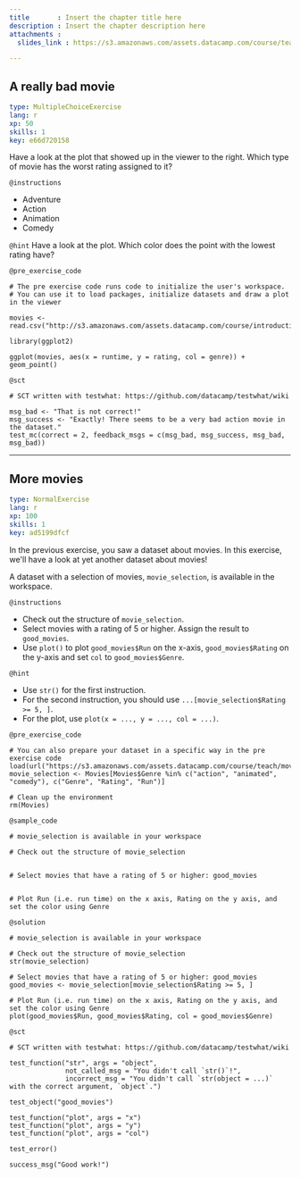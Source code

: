 ```yaml
---
title       : Insert the chapter title here
description : Insert the chapter description here
attachments :
  slides_link : https://s3.amazonaws.com/assets.datacamp.com/course/teach/slides_example.pdf

---
```

## A really bad movie

```yaml
type: MultipleChoiceExercise
lang: r
xp: 50
skills: 1
key: e66d720158
```

Have a look at the plot that showed up in the viewer to the right. Which type of movie has the worst rating assigned to it?

`@instructions`
- Adventure
- Action
- Animation
- Comedy

`@hint`
Have a look at the plot. Which color does the point with the lowest rating have?

`@pre_exercise_code`
```{r}
# The pre exercise code runs code to initialize the user's workspace.
# You can use it to load packages, initialize datasets and draw a plot in the viewer

movies <- read.csv("http://s3.amazonaws.com/assets.datacamp.com/course/introduction_to_r/movies.csv")

library(ggplot2)

ggplot(movies, aes(x = runtime, y = rating, col = genre)) + geom_point()
```

`@sct`
```{r}
# SCT written with testwhat: https://github.com/datacamp/testwhat/wiki

msg_bad <- "That is not correct!"
msg_success <- "Exactly! There seems to be a very bad action movie in the dataset."
test_mc(correct = 2, feedback_msgs = c(msg_bad, msg_success, msg_bad, msg_bad))
```

---
## More movies

```yaml
type: NormalExercise
lang: r
xp: 100
skills: 1
key: ad5199dfcf
```

In the previous exercise, you saw a dataset about movies. In this exercise, we'll have a look at yet another dataset about movies!

A dataset with a selection of movies, `movie_selection`, is available in the workspace.

`@instructions`
- Check out the structure of `movie_selection`.
- Select movies with a rating of 5 or higher. Assign the result to `good_movies`.
- Use `plot()` to  plot `good_movies$Run` on the x-axis, `good_movies$Rating` on the y-axis and set `col` to `good_movies$Genre`.

`@hint`
- Use `str()` for the first instruction.
- For the second instruction, you should use `...[movie_selection$Rating >= 5, ]`.
- For the plot, use `plot(x = ..., y = ..., col = ...)`.

`@pre_exercise_code`
```{r}
# You can also prepare your dataset in a specific way in the pre exercise code
load(url("https://s3.amazonaws.com/assets.datacamp.com/course/teach/movies.RData"))
movie_selection <- Movies[Movies$Genre %in% c("action", "animated", "comedy"), c("Genre", "Rating", "Run")]

# Clean up the environment
rm(Movies)
```

`@sample_code`
```{r}
# movie_selection is available in your workspace

# Check out the structure of movie_selection


# Select movies that have a rating of 5 or higher: good_movies


# Plot Run (i.e. run time) on the x axis, Rating on the y axis, and set the color using Genre

```

`@solution`
```{r}
# movie_selection is available in your workspace

# Check out the structure of movie_selection
str(movie_selection)

# Select movies that have a rating of 5 or higher: good_movies
good_movies <- movie_selection[movie_selection$Rating >= 5, ]

# Plot Run (i.e. run time) on the x axis, Rating on the y axis, and set the color using Genre
plot(good_movies$Run, good_movies$Rating, col = good_movies$Genre)
```

`@sct`
```{r}
# SCT written with testwhat: https://github.com/datacamp/testwhat/wiki

test_function("str", args = "object",
              not_called_msg = "You didn't call `str()`!",
              incorrect_msg = "You didn't call `str(object = ...)` with the correct argument, `object`.")

test_object("good_movies")

test_function("plot", args = "x")
test_function("plot", args = "y")
test_function("plot", args = "col")

test_error()

success_msg("Good work!")
```
